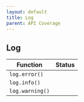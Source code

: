 ```yaml
---
layout: default
title: Log
parent: API Coverage
---
```


## Log

| Function        | Status |
| --------------- | ------ |
| `log.error()`   |        |
| `log.info()`    |        |
| `log.warning()` |        |
